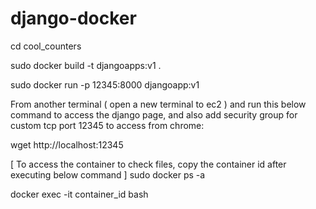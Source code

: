# django-docker

cd cool_counters

sudo docker build -t djangoapps:v1 .

sudo docker run -p 12345:8000 djangoapp:v1

From another terminal ( open a new terminal to ec2 ) and  run this below command to access the django page,
and also add security group for custom tcp port 12345 to access from chrome: 

wget http://localhost:12345

[ To access the container to check files, copy the container id after executing below command ]
sudo docker ps -a 

docker exec -it container_id bash 


